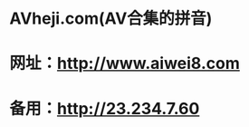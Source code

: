 # AVheji.com(AV合集的拼音)
# 网址：<a href="http://www.aiwei8.com/" rel="nofollow">http://www.aiwei8.com</a>
# 备用：<a href="http://23.234.7.60/" rel="nofollow">http://23.234.7.60</a>
